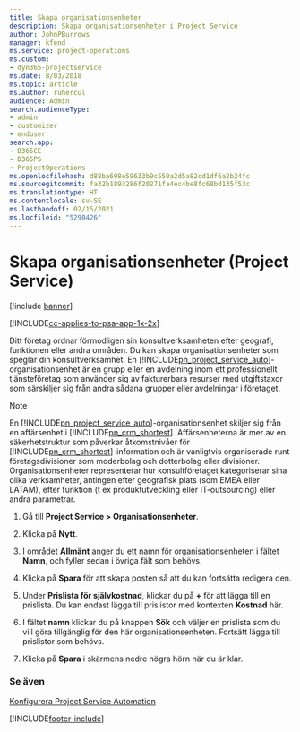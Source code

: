 ```yaml
---
title: Skapa organisationsenheter
description: Skapa organisationsenheter i Project Service
author: JohnPBurrows
manager: kfend
ms.service: project-operations
ms.custom:
- dyn365-projectservice
ms.date: 8/03/2018
ms.topic: article
ms.author: ruhercul
audience: Admin
search.audienceType:
- admin
- customizer
- enduser
search.app:
- D365CE
- D365PS
- ProjectOperations
ms.openlocfilehash: d88ba698e59633b9c550a2d5a82cd1df6a2b24fc
ms.sourcegitcommit: fa32b1893286f20271fa4ec4be8fc68bd135f53c
ms.translationtype: HT
ms.contentlocale: sv-SE
ms.lasthandoff: 02/15/2021
ms.locfileid: "5290426"
---
```

# <a name="create-organizational-units-project-service"></a>Skapa organisationsenheter (Project Service)

[!include [banner](../includes/psa-now-project-operations.md)]

[!INCLUDE[cc-applies-to-psa-app-1x-2x](../includes/cc-applies-to-psa-app-1x-2x.md)]

Ditt företag ordnar förmodligen sin konsultverksamheten efter geografi, funktionen eller andra områden. Du kan skapa organisationsenheter som speglar din konsultverksamhet. En [!INCLUDE[pn_project_service_auto](../includes/pn-project-service-auto.md)]-organisationsenhet är en grupp eller en avdelning inom ett professionellt tjänsteföretag som använder sig av fakturerbara resurser med utgiftstaxor som särskiljer sig från andra sådana grupper eller avdelningar i företaget.  
  
> [!NOTE]
>  En [!INCLUDE[pn_project_service_auto](../includes/pn-project-service-auto.md)]-organisationsenhet skiljer sig från en affärsenhet i [!INCLUDE[pn_crm_shortest](../includes/pn-crm-shortest.md)]. Affärsenheterna är mer av en säkerhetstruktur som påverkar åtkomstnivåer för [!INCLUDE[pn_crm_shortest](../includes/pn-crm-shortest.md)]-information och är vanligtvis organiserade runt företagsdivisioner som moderbolag och dotterbolag eller divisioner. Organisationsenheter representerar hur konsultföretaget kategoriserar sina olika verksamheter, antingen efter geografisk plats (som EMEA eller LATAM), efter funktion (t ex produktutveckling eller IT-outsourcing) eller andra parametrar.  
  
1.  Gå till **Project Service > Organisationsenheter**.  
  
2.  Klicka på **Nytt**.  
  
3.  I området **Allmänt** anger du ett namn för organisationsenheten i fältet **Namn**, och fyller sedan i övriga fält som behövs.  
  
4.  Klicka på **Spara** för att skapa posten så att du kan fortsätta redigera den.  
  
5.  Under **Prislista för självkostnad**, klickar du på **+** för att lägga till en prislista. Du kan endast lägga till prislistor med kontexten **Kostnad** här.  
  
6.  I fältet **namn** klickar du på knappen **Sök** och väljer en prislista som du vill göra tillgänglig för den här organisationsenheten. Fortsätt lägga till prislistor som behövs.  
  
7.  Klicka på **Spara** i skärmens nedre högra hörn när du är klar.  
  
### <a name="see-also"></a>Se även  
 [Konfigurera Project Service Automation](../psa/configure.md)


[!INCLUDE[footer-include](../includes/footer-banner.md)]